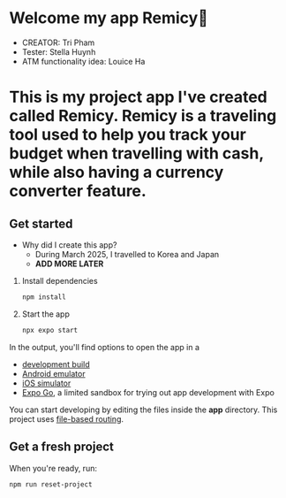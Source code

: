 # Welcome my app Remicy👋
- CREATOR: Tri Pham
- Tester: Stella Huynh
- ATM functionality idea: Louice Ha

# This is my project app I've created called Remicy. Remicy is a traveling tool used to help you track your budget when travelling with cash, while also having a currency converter feature.
## Get started
- Why did I create this app?
  - During March 2025, I travelled to Korea and Japan
  - **ADD MORE LATER**

1. Install dependencies

   ```bash
   npm install
   ```

2. Start the app

   ```bash
   npx expo start
   ```

In the output, you'll find options to open the app in a

- [development build](https://docs.expo.dev/develop/development-builds/introduction/)
- [Android emulator](https://docs.expo.dev/workflow/android-studio-emulator/)
- [iOS simulator](https://docs.expo.dev/workflow/ios-simulator/)
- [Expo Go](https://expo.dev/go), a limited sandbox for trying out app development with Expo

You can start developing by editing the files inside the **app** directory. This project uses [file-based routing](https://docs.expo.dev/router/introduction).

## Get a fresh project

When you're ready, run:

```bash
npm run reset-project
```


